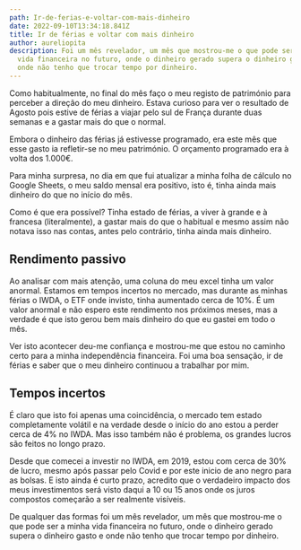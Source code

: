 ```yaml
---
path: Ir-de-ferias-e-voltar-com-mais-dinheiro
date: 2022-09-10T13:34:18.841Z
title: Ir de férias e voltar com mais dinheiro
author: aureliopita
description: Foi um mês revelador, um mês que mostrou-me o que pode ser a minha
  vida financeira no futuro, onde o dinheiro gerado supera o dinheiro gasto e
  onde não tenho que trocar tempo por dinheiro.
---
```

Como habitualmente, no final do mês faço o meu registo de património para perceber a direção do meu dinheiro. Estava curioso para ver o resultado de Agosto pois estive de férias a viajar pelo sul de França durante duas semanas e a gastar mais do que o normal.

Embora o dinheiro das férias já estivesse programado, era este mês que esse gasto ia refletir-se no meu património. O orçamento programado era à volta dos 1.000€.

Para minha surpresa, no dia em que fui atualizar a minha folha de cálculo no Google Sheets, o meu saldo mensal era positivo, isto é, tinha ainda mais dinheiro do que no início do mês.

Como é que era possível? Tinha estado de férias, a viver à grande e à francesa (literalmente), a gastar mais do que o habitual e mesmo assim não notava isso nas contas, antes pelo contrário, tinha ainda mais dinheiro.

## Rendimento passivo

Ao analisar com mais atenção, uma coluna do meu excel tinha um valor anormal. Estamos em tempos incertos no mercado, mas durante as minhas férias o IWDA, o ETF onde invisto, tinha aumentado cerca de 10%. É um valor anormal e não espero este rendimento nos próximos meses, mas a verdade é que isto gerou bem mais dinheiro do que eu gastei em todo o mês.

Ver isto acontecer deu-me confiança e mostrou-me que estou no caminho certo para a minha independência financeira. Foi uma boa sensação, ir de férias e saber que o meu dinheiro continuou a trabalhar por mim.

## Tempos incertos

É claro que isto foi apenas uma coincidência, o mercado tem estado completamente volátil e na verdade desde o início do ano estou a perder cerca de 4% no IWDA. Mas isso também não é problema, os grandes lucros são feitos no longo prazo.

Desde que comecei a investir no IWDA, em 2019, estou com cerca de 30% de lucro, mesmo após passar pelo Covid e por este inicio de ano negro para as bolsas. E isto ainda é curto prazo, acredito que o verdadeiro impacto dos meus investimentos será visto daqui a 10 ou 15 anos onde os juros compostos começarão a ser realmente visíveis.

De qualquer das formas foi um mês revelador, um mês que mostrou-me o que pode ser a minha vida financeira no futuro, onde o dinheiro gerado supera o dinheiro gasto e onde não tenho que trocar tempo por dinheiro.